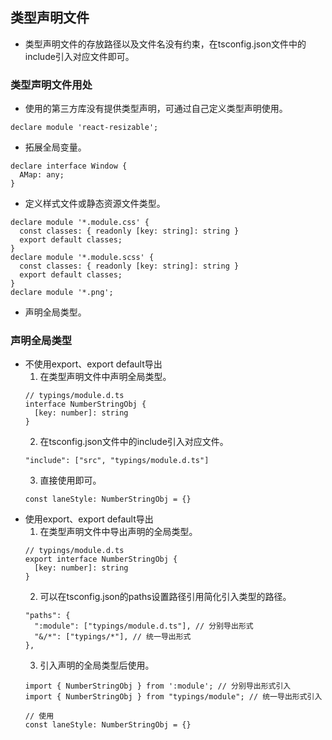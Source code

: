 ## 类型声明文件
- 类型声明文件的存放路径以及文件名没有约束，在tsconfig.json文件中的include引入对应文件即可。
### 类型声明文件用处
- 使用的第三方库没有提供类型声明，可通过自己定义类型声明使用。
```
declare module 'react-resizable';
```
- 拓展全局变量。
```
declare interface Window {
  AMap: any;
}
```
- 定义样式文件或静态资源文件类型。
```
declare module '*.module.css' {
  const classes: { readonly [key: string]: string }
  export default classes;
}
declare module '*.module.scss' {
  const classes: { readonly [key: string]: string }
  export default classes;
}
declare module '*.png';
```
- 声明全局类型。
### 声明全局类型
- 不使用export、export default导出
  1. 在类型声明文件中声明全局类型。
  ```
  // typings/module.d.ts
  interface NumberStringObj {
    [key: number]: string
  }
  ```
  2. 在tsconfig.json文件中的include引入对应文件。
  ```
  "include": ["src", "typings/module.d.ts"]
  ```
  3. 直接使用即可。
  ```
  const laneStyle: NumberStringObj = {}
  ```
- 使用export、export default导出
  1. 在类型声明文件中导出声明的全局类型。
  ```
  // typings/module.d.ts
  export interface NumberStringObj {
    [key: number]: string
  }
  ```
  2. 可以在tsconfig.json的paths设置路径引用简化引入类型的路径。
  ```
  "paths": {
    ":module": ["typings/module.d.ts"], // 分别导出形式
    "&/*": ["typings/*"], // 统一导出形式
  },
  ```
  3. 引入声明的全局类型后使用。
  ```
  import { NumberStringObj } from ':module'; // 分别导出形式引入
  import { NumberStringObj } from "typings/module"; // 统一导出形式引入

  // 使用
  const laneStyle: NumberStringObj = {}
  ```

